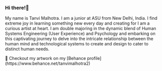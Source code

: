 ### Hi there!👋

<p>My name is Tanvi Malhotra. I am a junior at ASU from New Delhi, India. I find extreme joy in learning something new every day and creating for I am a curious artist at heart. I am double majoring in the dynamic blend of Human Systems Engineering (User Experience) and Psychology and embarking on this captivating journey to delve into the intricate relationship between the human mind and technological systems to create and design to cater to distinct human needs.</p>
<p>🌱 Checkout my artwork on my [Behance profile](https://www.behance.net/tanvimalhotra2)</p>

<!--
**Tanvi-malhotra/Tanvi-malhotra** is a ✨ _special_ ✨ repository because its `README.md` (this file) appears on your GitHub profile.

Here are some ideas to get you started:

- 🔭 I’m currently working on ...
- 🌱 I’m currently learning ...
- 👯 I’m looking to collaborate on ...
- 🤔 I’m looking for help with ...
- 💬 Ask me about ...
- 📫 How to reach me: ...
- 😄 Pronouns: ...
- ⚡ Fun fact: ...
-->
